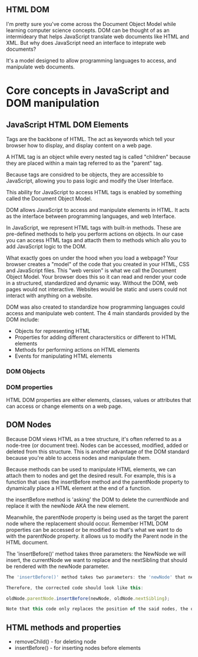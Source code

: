 ## HTML DOM 
I'm pretty sure you've come across the Document Object Model while learning computer science concepts. DOM can be thought of as an intermideary that helps JavaScript translate web documents like HTML and XML. But why does JavaScript need an interface to inteprate web documents?  


It's a model designed to allow programming languages to access, and manipulate web documents. 

# Core concepts in JavaScript and DOM manipulation

## JavaScript HTML DOM Elements

Tags are the backbone of HTML. The act as keywords which tell your browser how to display, and display content on a web page. 

A HTML tag is an object while every nested tag is called "children" because they are placed within a main tag referred to as the "parent" tag. 

Because tags are considred to be objects, they are accessible to JavaScript, allowing you to pass logic and modify the User Interface.

This ability for JavaScript to access HTML tags is enabled by something called the Document Object Model. 

DOM allows JavaScript to access and manipulate elements in HTML. It acts as the interface between programming languages, and web Interface. 

In JavaScript, we represent HTML tags with built-in methods. These are pre-defined methods to help you perform actions on objects. In our case you can access HTML tags and attacth them to methods which allo you to add JavaScript logic to the DOM.

What exactly goes on under the hood when you load a webpage? Your browser creates a "model" of the code that you created in your HTML, CSS and JavaScript files. This "web version" is what we call the Document Object Model. Your browser does this so it can read and render your code in a structured, standardized and dynamic way. Without the DOM, web pages would not interactive. Websites would be static and users could not interact with anything on a website. 

DOM was also created to standardize how programming languages could access and manipulate web content. The 4 main standards provided by the DOM include:

- Objects for representing HTML 
- Properties for adding different charactersitics or different  to HTML elements
- Methods for performing actions on HTML elements
- Events for manipulating HTML elements

### DOM Objects

### DOM properties
HTML DOM properties are either elements, classes, values or attributes that can access or change elements on a web page.

## DOM Nodes
Because DOM views HTML as a tree structure, it's often referred to as a node-tree (or document tree). Nodes can be accessed, modified, added or deleted from this structure. This is another advantage of the DOM standard because you're able to access nodes and manipulate them.

Because methods can be used to manipulate HTML elements, we can attach them to nodes and get the desired result. For example, this is a function that uses the insertBefore method and the parentNode property to dynamically place a HTML element at the end of a function. 

the insertBefore method is 'asking' the DOM to delete the currentNode and replace it with the newNode AKA the new element. 

Meanwhile, the parentNode property is being used as the target the parent node where the replacement should occur. Remember HTML DOM properties can be accessed or be modified so that's what we want to do with the parentNode property. it allows us to modify the Parent node in the HTML document. 

The 'insertBefore()' method takes three parameters: the NewNode we will insert, the currentNode we want to replace and the nextSibling that should be rendered with the newNode parameter. 


```JavaScript
The 'insertBefore()' method takes two parameters: the 'newNode' that needs to be inserted and the 'oldNode' that the new node will replace. However, in the given code, there is a mistake where the third parameter 'nextSibling' is written incorrectly. It should be 'oldNode.nextSibling' which specifies the node before which the new node should be inserted.

Therefore, the corrected code should look like this:

oldNode.parentNode.insertBefore(newNode, oldNode.nextSibling);

Note that this code only replaces the position of the said nodes, the old node is not actually deleted. The name of the function is a little misleading in that sense. To actually delete the old node, you need to call the 'removeChild()' method on the parent node, passing in the old node as a parameter.
```

## HTML methods and properties

- removeChild() -  for deleting node
- insertBefore() - for inserting nodes before elements





